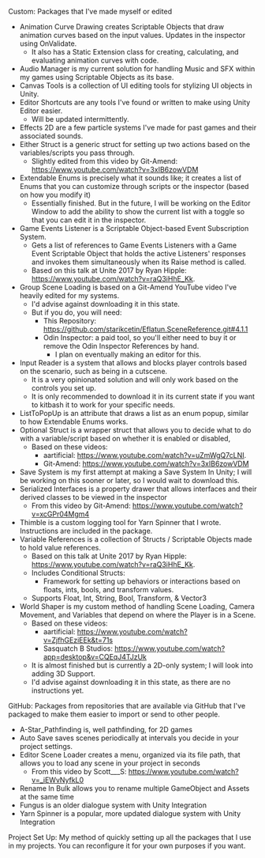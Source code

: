 Custom: Packages that I've made myself or edited
  - Animation Curve Drawing creates Scriptable Objects that draw animation curves based on the input values. Updates in the inspector using OnValidate.
    - It also has a Static Extension class for creating, calculating, and evaluating animation curves with code.
  - Audio Manager is my current solution for handling Music and SFX within my games using Scriptable Objects as its base.
  - Canvas Tools is a collection of UI editing tools for stylizing UI objects in Unity.
  - Editor Shortcuts are any tools I've found or written to make using Unity Editor easier.
    - Will be updated intermittently.
  - Effects 2D are a few particle systems I've made for past games and their associated sounds.
  - Either Struct is a generic struct for setting up two actions based on the variables/scripts you pass through.
    - Slightly edited from this video by Git-Amend: https://www.youtube.com/watch?v=3xIB6zowVDM
  - Extendable Enums is precisely what it sounds like; it creates a list of Enums that you can customize through scripts or the inspector (based on how you modify it)
    - Essentially finished. But in the future, I will be working on the Editor Window to add the ability to show the current list with a toggle so that you can edit it in the inspector.
  - Game Events Listener is a Scriptable Object-based Event Subscription System.
    - Gets a list of references to Game Events Listeners with a Game Event Scriptable Object that holds the active Listeners' responses and invokes them simultaneously when its Raise method is called.
    - Based on this talk at Unite 2017 by Ryan Hipple: https://www.youtube.com/watch?v=raQ3iHhE_Kk.
  - Group Scene Loading is based on a Git-Amend YouTube video I've heavily edited for my systems.
    - I'd advise against downloading it in this state.
    - But if you do, you will need:
      - This Repository: https://github.com/starikcetin/Eflatun.SceneReference.git#4.1.1
      - Odin Inspector: a paid tool, so you'll either need to buy it or remove the Odin Inspector References by hand.
        - I plan on eventually making an editor for this.
  - Input Reader is a system that allows and blocks player controls based on the scenario, such as being in a cutscene.
    - It is a very opinionated solution and will only work based on the controls you set up.
    - It is only recommended to download it in its current state if you want to kitbash it to work for your specific needs.
  - ListToPopUp is an attribute that draws a list as an enum popup, similar to how Extendable Enums works.
  - Optional Struct is a wrapper struct that allows you to decide what to do with a variable/script based on whether it is enabled or disabled,
    - Based on these videos:
      - aartificial: https://www.youtube.com/watch?v=uZmWgQ7cLNI.
      - Git-Amend: https://www.youtube.com/watch?v=3xIB6zowVDM
  - Save System is my first attempt at making a Save System In Unity; I will be working on this sooner or later, so I would wait to download this.
  - Serialized Interfaces is a property drawer that allows interfaces and their derived classes to be viewed in the inspector
    - From this video by Git-Amend: https://www.youtube.com/watch?v=xcGPr04Mgm4
  - Thimble is a custom logging tool for Yarn Spinner that I wrote. Instructions are included in the package.
  - Variable References is a collection of Structs / Scriptable Objects made to hold value references.
    - Based on this talk at Unite 2017 by Ryan Hipple: https://www.youtube.com/watch?v=raQ3iHhE_Kk.
    - Includes Conditional Structs:
        - Framework for setting up behaviors or interactions based on floats, ints, bools, and transform values.
    - Supports Float, Int, String, Bool, Transform, & Vector3
  - World Shaper is my custom method of handling Scene Loading, Camera Movement, and Variables that depend on where the Player is in a Scene.
    - Based on these videos:
      - aartificial: https://www.youtube.com/watch?v=ZjfhGEziEEk&t=71s
      - Sasquatch B Studios: https://www.youtube.com/watch?app=desktop&v=CQEqJ4TJzUk
    - It is almost finished but is currently a 2D-only system; I will look into adding 3D Support.
    - I'd advise against downloading it in this state, as there are no instructions yet.

GitHub: Packages from repositories that are available via GitHub that I've packaged to make them easier to import or send to other people. 
  - A-Star_Pathfinding is, well pathfinding, for 2D games
  - Auto Save saves scenes periodically at intervals you decide in your project settings.
  - Editor Scene Loader creates a menu, organized via its file path, that allows you to load any scene in your project in seconds
    - From this video by Scott___S: https://www.youtube.com/watch?v=_iEWvNyfkL0
  - Rename In Bulk allows you to rename multiple GameObject and Assets at the same time
  - Fungus is an older dialogue system with Unity Integration
  - Yarn Spinner is a popular, more updated dialogue system with Unity Integration

Project Set Up: My method of quickly setting up all the packages that I use in my projects. You can reconfigure it for your own purposes if you want.

